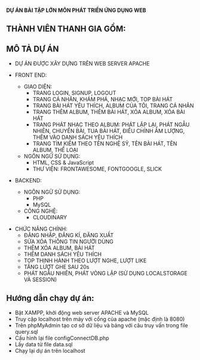 #### DỰ ÁN BÀI TẬP LỚN MÔN PHÁT TRIỂN ỨNG DỤNG WEB
## THÀNH VIÊN THANH GIA GỒM:

## MÔ TẢ DỰ ÁN
- DỰ ÁN ĐƯỢC XÂY DỰNG TRÊN WEB SERVER APACHE 

- FRONT END: 
    + GIAO DIỆN:
        * TRANG LOGIN, SIGNUP, LOGOUT
        * TRANG CÁ NHÂN, KHÁM PHÁ, NHẠC MỚI, TOP BÀI HÁT
        * TRANG BÀI HÁT YÊU THÍCH, ALBUM CỦA TÔI, TRANG CÁ NHÂN
        * TRANG THÊM ALBUM, THÊM BÀI HÁT, XÓA ALBUM, XÓA BÀI HÁT
        * TRANG PHÁT NHẠC THEO ALBUM: PHÁT LẶP LẠI, PHÁT NGẪU NHIÊN, CHUYỂN BÀI, TUA BÀI HÁT, ĐIỀU CHỈNH ÂM LƯỢNG, THÊM VÀO DANH SÁCH YÊU THÍCH
        * TRANG TÌM KIẾM THEO TÊN NGHỆ SỸ, TÊN BÀI HÁT, TÊN ALBUM, THỂ LOẠI
    + NGÔN NGỮ SỬ DỤNG: 
        * HTML, CSS & JavaScript
        * THƯ VIỆN: FRONTAWESOME, FONTGOOGLE, SLICK
- BACKEND:
    + NGÔN NGỮ SỬ DỤNG:
        * PHP
        * MySQL
    + CÔNG NGHỆ:
        * CLOUDINARY

* CHỨC NĂNG CHÍNH:
    - ĐĂNG NHẬP, ĐĂNG KÍ, ĐĂNG XUẤT
    - SỬA XÓA THÔNG TIN NGƯỜI DÙNG
    - THÊM XÓA ALBUM, BÀI HÁT
    - THÊM DANH SÁCH YÊU THÍCH
    - TOP THỊNH HÀNH THEO LƯỢT NGHE, LƯỢT LIKE
    - TĂNG LƯỢT GHE SAU 20s
    - PHÁT NGẪU NHIÊN, PHÁT VÒNG LẶP (SỬ DỤNG LOCALSTORAGE VÀ SESSION)



## Hướng dẫn chạy dự án:
- Bật XAMPP, khởi động web server APACHE và MySQL
- Truy cập localhost trên máy với cổng của apache (mặc định là 8080)
- Trên phpMyAdmin tạo cơ sở dữ liệu và bảng với câu truy vấn trong file query.sql
- Cấu hình lại file configConnectDB.php 
- Lấy data từ file data.sql
- Chạy lại dự án trên localhost

